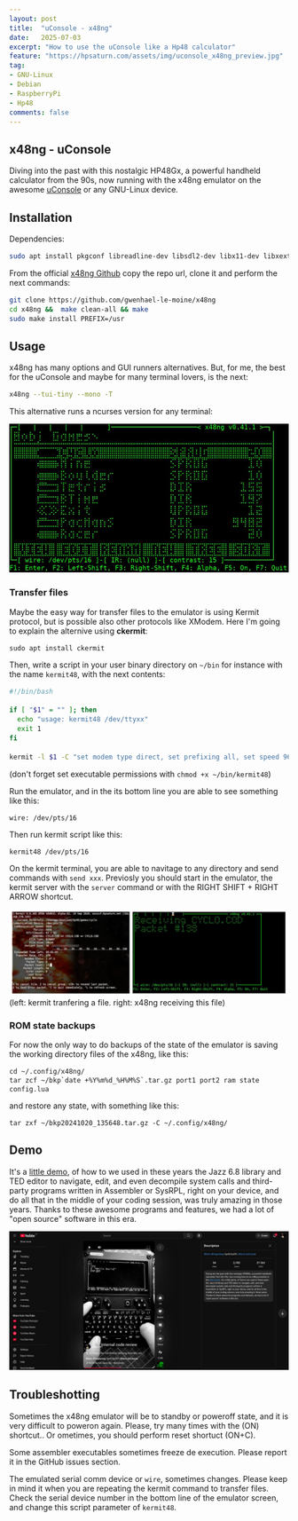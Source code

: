 ```yaml
---
layout: post
title:  "uConsole - x48ng"
date:   2025-07-03
excerpt: "How to use the uConsole like a Hp48 calculator"
feature: "https://hpsaturn.com/assets/img/uconsole_x48ng_preview.jpg"
tag:
- GNU-Linux
- Debian
- RaspberryPi
- Hp48
comments: false
---
```


## x48ng - uConsole

Diving into the past with this nostalgic HP48Gx, a powerful handheld calculator from the 90s, now running with the x48ng emulator on the awesome [uConsole](https://youtu.be/eDFSc6imKTk) or any GNU-Linux device.

## Installation

Dependencies:

```bash
sudo apt install pkgconf libreadline-dev libsdl2-dev libx11-dev libxext-dev liblua5.4-dev git build-essential
```

From the official [x48ng Github](https://github.com/gwenhael-le-moine/x48ng) copy the repo url, clone it and perform the next commands:

```bash
git clone https://github.com/gwenhael-le-moine/x48ng
cd x48ng &&  make clean-all && make
sudo make install PREFIX=/usr
```

## Usage

x48ng has many options and GUI runners alternatives. But, for me, the best for the uConsole and maybe for many terminal lovers, is the next:

```bash
x48ng --tui-tiny --mono -T
```

This alternative runs a ncurses version for any terminal:

![x48ng Filer Screenshot](/assets/img/uconsole_x48ng_filer.jpg)

### Transfer files

Maybe the easy way for transfer files to the emulator is using Kermit protocol, but is possible also other protocols like XModem. Here I'm going to explain the alternive using **ckermit**:

```shell
sudo apt install ckermit
```

Then, write a script in your user binary directory on `~/bin` for instance with the name `kermit48`, with the next contents:

```bash
#!/bin/bash

if [ "$1" = "" ]; then
  echo "usage: kermit48 /dev/ttyxx"
  exit 1
fi

kermit -l $1 -C "set modem type direct, set prefixing all, set speed 9600, set carrier-watch off, set flow none, set parity none, set block 3"
```

(don't forget set executable permissions with `chmod +x ~/bin/kermit48`)

Run the emulator, and in the its bottom line you are able to see something like this:

```shell
wire: /dev/pts/16
```

Then run kermit script like this:

```shell
kermit48 /dev/pts/16
```

On the kermit terminal, you are able to navitage to any directory and send commands with `send xxx`. Previosly you should start in the emulator, the kermit server with the `server` command or with the RIGHT SHIFT + RIGHT ARROW shortcut.

![x48ng uconsole kermit demo](/assets/img/uconsole_x48ng_kermit_demo.jpg)
(left: kermit tranfering a file. right: x48ng receiving this file)

### ROM state backups

For now the only way to do backups of the state of the emulator is saving the working directory files of the x48ng, like this:

```shell
cd ~/.config/x48ng/
tar zcf ~/bkp`date +%Y%m%d_%H%M%S`.tar.gz port1 port2 ram state config.lua
```

and restore any state, with something like this:

```shell
tar zxf ~/bkp20241020_135648.tar.gz -C ~/.config/x48ng/
```

## Demo

It's a [little demo](https://www.youtube.com/shorts/AzAMqLjMT-Q), of how to we used in these years the Jazz 6.8 library and TED editor to navigate, edit, and even decompile system calls and third-party programs written in Assembler or SysRPL, right on your device, and do all that in the middle of your coding session, was truly amazing in those years. Thanks to these awesome programs and features, we had a lot of "open source" software in this era.

[![x48ng uConsole Demo](/assets/img/uconsole_x48ng_video.jpg)](https://www.youtube.com/shorts/AzAMqLjMT-Q)

## Troubleshotting

Sometimes the x48ng emulator will be to standby or poweroff state, and it is very difficult to poweron again. Please, try many times with the (ON) shortcut.. Or ometimes, you should perform reset shortuct (ON+C).  

Some assembler executables sometimes freeze de execution. Please report it in the GitHub issues section.  

The emulated serial comm device or `wire`, sometimes changes. Please keep in mind it when you are repeating the kermit command to transfer files. Check the serial device number in the bottom line of the emulator screen, and change this script parameter of `kermit48`.
